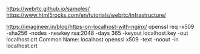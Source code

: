 https://webrtc.github.io/samples/
https://www.html5rocks.com/en/tutorials/webrtc/infrastructure/

https://imagineer.in/blog/https-on-localhost-with-nginx/
openssl req -x509 -sha256 -nodes -newkey rsa:2048 -days 365 -keyout localhost.key -out localhost.crt
Common Name: localhost
openssl x509 -text -noout -in localhost.crt